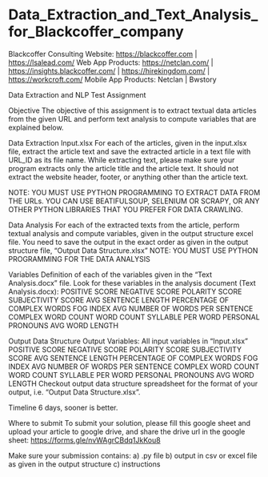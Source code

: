 # Data_Extraction_and_Text_Analysis_for_Blackcoffer_company
Blackcoffer Consulting Website: https://blackcoffer.com | https://lsalead.com/ Web App Products: https://netclan.com/ | https://insights.blackcoffer.com/ | https://hirekingdom.com/ | https://workcroft.com/ Mobile App Products: Netclan | Bwstory

Data Extraction and NLP Test Assignment

Objective The objective of this assignment is to extract textual data articles from the given URL and perform text analysis to compute variables that are explained below.

Data Extraction Input.xlsx For each of the articles, given in the input.xlsx file, extract the article text and save the extracted article in a text file with URL_ID as its file name. While extracting text, please make sure your program extracts only the article title and the article text. It should not extract the website header, footer, or anything other than the article text.

NOTE: YOU MUST USE PYTHON PROGRAMMING TO EXTRACT DATA FROM THE URLs. YOU CAN USE BEATIFULSOUP, SELENIUM OR SCRAPY, OR ANY OTHER PYTHON LIBRARIES THAT YOU PREFER FOR DATA CRAWLING.

Data Analysis For each of the extracted texts from the article, perform textual analysis and compute variables, given in the output structure excel file. You need to save the output in the exact order as given in the output structure file, “Output Data Structure.xlsx” NOTE: YOU MUST USE PYTHON PROGRAMMING FOR THE DATA ANALYSIS

Variables Definition of each of the variables given in the “Text Analysis.docx” file. Look for these variables in the analysis document (Text Analysis.docx): POSITIVE SCORE NEGATIVE SCORE POLARITY SCORE SUBJECTIVITY SCORE AVG SENTENCE LENGTH PERCENTAGE OF COMPLEX WORDS FOG INDEX AVG NUMBER OF WORDS PER SENTENCE COMPLEX WORD COUNT WORD COUNT SYLLABLE PER WORD PERSONAL PRONOUNS AVG WORD LENGTH

Output Data Structure Output Variables: All input variables in “Input.xlsx” POSITIVE SCORE NEGATIVE SCORE POLARITY SCORE SUBJECTIVITY SCORE AVG SENTENCE LENGTH PERCENTAGE OF COMPLEX WORDS FOG INDEX AVG NUMBER OF WORDS PER SENTENCE COMPLEX WORD COUNT WORD COUNT SYLLABLE PER WORD PERSONAL PRONOUNS AVG WORD LENGTH Checkout output data structure spreadsheet for the format of your output, i.e. “Output Data Structure.xlsx”.

Timeline 6 days, sooner is better.

Where to submit To submit your solution, please fill this google sheet and upload your article to google drive, and share the drive url in the google sheet: https://forms.gle/nvWAgrCBdq1JkKou8

Make sure your submission contains: a) .py file b) output in csv or excel file as given in the output structure c) instructions
